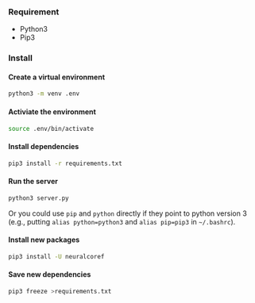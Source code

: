 
### Requirement 
- Python3 
- Pip3

### Install
#### Create a virtual environment
```bash
python3 -m venv .env
```

#### Activiate the environment
```bash
source .env/bin/activate
```

#### Install dependencies

```bash
pip3 install -r requirements.txt
```


#### Run the server
```bash
python3 server.py
```
Or you could use `pip` and `python` directly if they point to python version 3 (e.g., putting `alias python=python3` and `alias pip=pip3` in `~/.bashrc`).

#### Install new packages
```bash
pip3 install -U neuralcoref
```

#### Save new dependencies
```bash
pip3 freeze >requirements.txt
```

